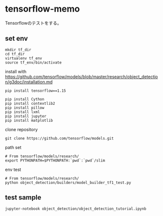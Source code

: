 # tensorflow-memo
Tensorflowのテストをする。　　

## set env

```
mkdir tf_dir
cd tf_dir
virtualenv tf_env
source tf_env/bin/activate
```

install with https://github.com/tensorflow/models/blob/master/research/object_detection/g3doc/installation.md
```
pip install tensorflow==1.15
```

```
pip install Cython
pip install contextlib2
pip install pillow
pip install lxml
pip install jupyter
pip install matplotlib
```

clone repository
```
git clone https://github.com/tensorflow/models.git
```
path set
```
# From tensorflow/models/research/
export PYTHONPATH=$PYTHONPATH:`pwd`:`pwd`/slim
```

env test
```
# From tensorflow/models/research/
python object_detection/builders/model_builder_tf1_test.py
```

## test sample

```
jupyter-notebook object_detection/object_detection_tutorial.ipynb 
```
